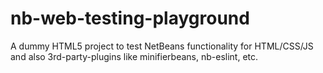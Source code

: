 # nb-web-testing-playground
A dummy HTML5 project to test NetBeans functionality for HTML/CSS/JS and also 3rd-party-plugins like minifierbeans, nb-eslint, etc.
